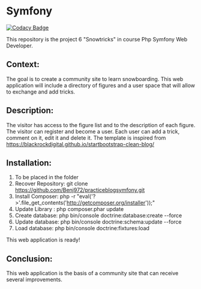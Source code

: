 Symfony
=======

[![Codacy Badge](https://api.codacy.com/project/badge/Grade/1f3080fa9a1e424bbdd5251a7db53adc)](https://app.codacy.com/app/Benj972/practiceblogsymfony?utm_source=github.com&utm_medium=referral&utm_content=Benj972/practiceblogsymfony&utm_campaign=badger)

This repository is the project 6 "Snowtricks" in course Php Symfony Web Developer.

Context:
--------

The goal is to create a community site to learn snowboarding.
This web application will include a directory of figures and a user space that will allow to exchange and add tricks.

Description:
------------

The visitor has access to the figure list and to the description of each figure. The visitor can register and become a user. Each user can add a trick, comment on it, edit it and delete it.
The template is inspired from https://blackrockdigital.github.io/startbootstrap-clean-blog/

Installation:
-------------
1. To be placed in the folder
2. Recover Repository: git clone https://github.com/Benj972/practiceblogsymfony.git
3. Install Composer: php -r "eval('?>'.file_get_contents('http://getcomposer.org/installer'));"
4. Update Library : php composer.phar update
5. Create database: php bin/console doctrine:database:create --force
6. Update database: php bin/console doctrine:schema:update --force
7. Load database: php bin/console doctrine:fixtures:load

This web application is ready!

Conclusion:
-----------
This web application is the basis of a community site that can receive several improvements.





